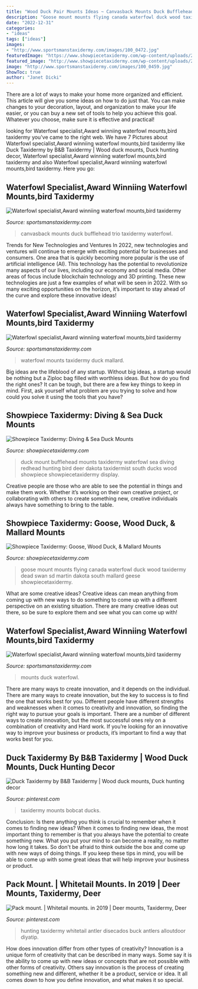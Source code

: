 ```yaml
---
title: "Wood Duck Pair Mounts Ideas ~ Canvasback Mounts Duck Bufflehead Trio Taxidermy Waterfowl"
description: "Goose mount mounts flying canada waterfowl duck wood taxidermy dead swan sd martin dakota south mallard geese showpiecetaxidermy"
date: "2022-12-31"
categories:
- "ideas"
tags: ["ideas"]
images:
- "http://www.sportsmanstaxidermy.com/images/100_0472.jpg"
featuredImage: "https://www.showpiecetaxidermy.com/wp-content/uploads/20180105-flying-canada-goose-wall-mount-martin-sd-e1516312497286-1800x2400.jpg"
featured_image: "http://www.showpiecetaxidermy.com/wp-content/uploads/2015/08/20130102-bufflehead-duck-mount.jpg"
image: "http://www.sportsmanstaxidermy.com/images/100_0459.jpg"
ShowToc: true
author: "Janet Dicki"
---
```



There are a lot of ways to make your home more organized and efficient. This article will give you some ideas on how to do just that. You can make changes to your decoration, layout, and organization to make your life easier, or you can buy a new set of tools to help you achieve this goal. Whatever you choose, make sure it is effective and practical!

	

		
looking for Waterfowl specialist,Award winniing waterfowl mounts,bird taxidermy you've came to the right web. We have 7 Pictures about Waterfowl specialist,Award winniing waterfowl mounts,bird taxidermy like Duck Taxidermy by B&amp;B Taxidermy | Wood duck mounts, Duck hunting decor, Waterfowl specialist,Award winniing waterfowl mounts,bird taxidermy and also Waterfowl specialist,Award winniing waterfowl mounts,bird taxidermy. Here you go:
		
    
## Waterfowl Specialist,Award Winniing Waterfowl Mounts,bird Taxidermy

<img loading=lazy src="http://www.sportsmanstaxidermy.com/images/100_0141.JPG" onerror="this.onerror=null;this.src='https://tse1.mm.bing.net/th?id=OIP.POGFP2iZ0BmSj62EeLWj4QHaKb&amp;pid=15.1';" alt="Waterfowl specialist,Award winniing waterfowl mounts,bird taxidermy">

_Source: sportsmanstaxidermy.com_

>canvasback mounts duck bufflehead trio taxidermy waterfowl. 

	

Trends for New Technologies and Ventures
In 2022, new technologies and ventures will continue to emerge with exciting potential for businesses and consumers. One area that is quickly becoming more popular is the use of artificial intelligence (AI). This technology has the potential to revolutionize many aspects of our lives, including our economy and social media. Other areas of focus include blockchain technology and 3D printing. These new technologies are just a few examples of what will be seen in 2022. With so many exciting opportunities on the horizon, it’s important to stay ahead of the curve and explore these innovative ideas!

    
## Waterfowl Specialist,Award Winniing Waterfowl Mounts,bird Taxidermy

<img loading=lazy src="http://www.sportsmanstaxidermy.com/images/100_0472.jpg" onerror="this.onerror=null;this.src='https://tse1.mm.bing.net/th?id=OIP.r_x_vzXbSP-tmHYTIMvlDAHaF5&amp;pid=15.1';" alt="Waterfowl specialist,Award winniing waterfowl mounts,bird taxidermy">

_Source: sportsmanstaxidermy.com_

>waterfowl mounts taxidermy duck mallard. 

	

Big ideas are the lifeblood of any startup. Without big ideas, a startup would be nothing but a Ziploc bag filled with worthless ideas. But how do you find the right ones? It can be tough, but there are a few key things to keep in mind. First, ask yourself what problem are you trying to solve and how could you solve it using the tools that you have?

    
## Showpiece Taxidermy: Diving &amp; Sea Duck Mounts

<img loading=lazy src="http://www.showpiecetaxidermy.com/wp-content/uploads/2015/08/20130102-bufflehead-duck-mount.jpg" onerror="this.onerror=null;this.src='https://tse1.mm.bing.net/th?id=OIP.XD6Og-iwmFeEOY1vs6m3XQHaJ4&amp;pid=15.1';" alt="Showpiece Taxidermy: Diving &amp; Sea Duck Mounts">

_Source: showpiecetaxidermy.com_

>duck mount bufflehead mounts taxidermy waterfowl sea diving redhead hunting bird deer dakota taxidermist south ducks wood showpiece showpiecetaxidermy display. 

	

Creative people are those who are able to see the potential in things and make them work. Whether it’s working on their own creative project, or collaborating with others to create something new, creative individuals always have something to bring to the table.

    
## Showpiece Taxidermy: Goose, Wood Duck, &amp; Mallard Mounts

<img loading=lazy src="https://www.showpiecetaxidermy.com/wp-content/uploads/20180105-flying-canada-goose-wall-mount-martin-sd-e1516312497286-1800x2400.jpg" onerror="this.onerror=null;this.src='https://tse1.mm.bing.net/th?id=OIP.r9igMqtAXj4TGPMmlbdeFAHaJ4&amp;pid=15.1';" alt="Showpiece Taxidermy: Goose, Wood Duck, &amp; Mallard Mounts">

_Source: showpiecetaxidermy.com_

>goose mount mounts flying canada waterfowl duck wood taxidermy dead swan sd martin dakota south mallard geese showpiecetaxidermy. 

	

What are some creative ideas?
Creative ideas can mean anything from coming up with new ways to do something to come up with a different perspective on an existing situation. There are many creative ideas out there, so be sure to explore them and see what you can come up with!

    
## Waterfowl Specialist,Award Winniing Waterfowl Mounts,bird Taxidermy

<img loading=lazy src="http://www.sportsmanstaxidermy.com/images/100_0459.jpg" onerror="this.onerror=null;this.src='https://tse2.mm.bing.net/th?id=OIP.DZl4cKxGtIVQ2obcU4q0cwHaL6&amp;pid=15.1';" alt="Waterfowl specialist,Award winniing waterfowl mounts,bird taxidermy">

_Source: sportsmanstaxidermy.com_

>mounts duck waterfowl. 

	

There are many ways to create innovation, and it depends on the individual.
There are many ways to create innovation, but the key to success is to find the one that works best for you. Different people have different strengths and weaknesses when it comes to creativity and innovation, so finding the right way to pursue your goals is important. There are a number of different ways to create innovation, but the most successful ones rely on a combination of creativity and Hard work. If you’re looking for an innovative way to improve your business or products, it’s important to find a way that works best for you.

    
## Duck Taxidermy By B&amp;B Taxidermy | Wood Duck Mounts, Duck Hunting Decor

<img loading=lazy src="https://i.pinimg.com/736x/28/cd/8e/28cd8e509bbd33afc3c16cb38d251c2c.jpg" onerror="this.onerror=null;this.src='https://tse2.mm.bing.net/th?id=OIP.t2KE9QiAJyx33p1F234UKwHaHa&amp;pid=15.1';" alt="Duck Taxidermy by B&amp;B Taxidermy | Wood duck mounts, Duck hunting decor">

_Source: pinterest.com_

>taxidermy mounts bobcat ducks. 

	

Conclusion: Is there anything you think is crucial to remember when it comes to finding new ideas?
When it comes to finding new ideas, the most important thing to remember is that you always have the potential to create something new. What you put your mind to can become a reality, no matter how long it takes. So don't be afraid to think outside the box and come up with new ways of doing things. If you keep these tips in mind, you will be able to come up with some great ideas that will help improve your business or product.

    
## Pack Mount. | Whitetail Mounts. In 2019 | Deer Mounts, Taxidermy, Deer

<img loading=lazy src="https://i.pinimg.com/736x/81/fb/74/81fb749c1abaf67a4a63a66f8266e97c--hunting-stuff-deer-hunting.jpg?b=t" onerror="this.onerror=null;this.src='https://tse3.mm.bing.net/th?id=OIP.uSTXX1M8Hi9Q2LlORF8xsgHaJI&amp;pid=15.1';" alt="Pack mount. | Whitetail mounts. in 2019 | Deer mounts, Taxidermy, Deer">

_Source: pinterest.com_

>hunting taxidermy whitetail antler disecados buck antlers alloutdoor diyatip. 

	

How does innovation differ from other types of creativity?
Innovation is a unique form of creativity that can be described in many ways. Some say it is the ability to come up with new ideas or concepts that are not possible with other forms of creativity. Others say innovation is the process of creating something new and different, whether it be a product, service or idea. It all comes down to how you define innovation, and what makes it so special.


